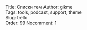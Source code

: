 Title: Списки тем
Author: gikme  
Tags: tools, podcast, support, theme  
Slug: trello  
Order: 99
Nocomment: 1


<div class="trello-ui" id="trelloUI">
    <div class="trello-ui__user-info"></div>
    <div class="trello-ui__content"></div>
    <div class="trello-ui__message"></div>
</div>

